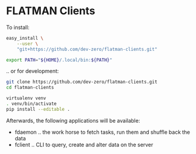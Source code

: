 # FLATMAN Clients

To install:

```sh
easy_install \
    --user \
    "git+https://github.com/dev-zero/flatman-clients.git"

export PATH="${HOME}/.local/bin:${PATH}"
```

.. or for development:

```sh
git clone https://github.com/dev-zero/flatman-clients.git
cd flatman-clients

virtualenv venv
. venv/bin/activate
pip install --editable .
```

Afterwards, the following applications will be available:

  * fdaemon .. the work horse to fetch tasks, run them and shuffle back the data
  * fclient .. CLI to query, create and alter data on the server
